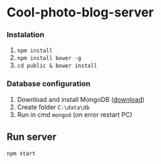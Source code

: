 # Cool-photo-blog-server

### Instalation

1. `npm install`
2. `npm install bower -g`
3. `cd public & bower install`

### Database configuration

1. Download and install MongoDB ([download](https://www.mongodb.org/downloads#production))
2. Create folder `C:\data\db`
3. Run in cmd `mongod` (on error restart PC)

## Run server
`npm start`